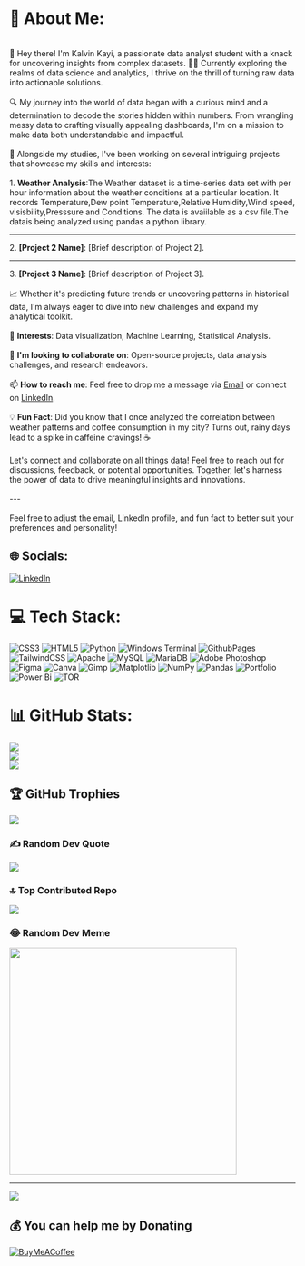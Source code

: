 # 💫 About Me:
<br>👋 Hey there! I'm Kalvin Kayi, a passionate data analyst student with a knack for uncovering insights from complex datasets. 👩‍💻 Currently exploring the realms of data science and analytics, I thrive on the thrill of turning raw data into actionable solutions.<br><br>🔍 My journey into the world of data began with a curious mind and a determination to decode the stories hidden within numbers. From wrangling messy data to crafting visually appealing dashboards, I'm on a mission to make data both understandable and impactful.<br><br>💼 Alongside my studies, I've been working on several intriguing projects that showcase my skills and interests:<br><br>1. **Weather Analysis**:The Weather dataset is a time-series data set with per hour information about the weather conditions at a particular location. It records Temperature,Dew point Temperature,Relative Humidity,Wind speed, visisbility,Presssure and Conditions. The data is avaiilable as a csv file.The datais being analyzed using pandas a python library.<br><hr> 2. **[Project 2 Name]**: [Brief description of Project 2].<br><hr>3. **[Project 3 Name]**: [Brief description of Project 3].<br><br>📈 Whether it's predicting future trends or uncovering patterns in historical data, I'm always eager to dive into new challenges and expand my analytical toolkit.<br><br>🌟 **Interests**: Data visualization, Machine Learning, Statistical Analysis.<br><br>🤝 **I'm looking to collaborate on**: Open-source projects, data analysis challenges, and research endeavors.<br><br>📫 **How to reach me**: Feel free to drop me a message via [Email](kayikalvin@gmail.com) or connect on [LinkedIn](https://www.linkedin.com/in/kayikalvin/).<br><br>💡 **Fun Fact**: Did you know that I once analyzed the correlation between weather patterns and coffee consumption in my city? Turns out, rainy days lead to a spike in caffeine cravings! ☕️<br><br>Let's connect and collaborate on all things data! Feel free to reach out for discussions, feedback, or potential opportunities. Together, let's harness the power of data to drive meaningful insights and innovations.<br><br>---<br><br>Feel free to adjust the email, LinkedIn profile, and fun fact to better suit your preferences and personality!


## 🌐 Socials:
[![LinkedIn](https://img.shields.io/badge/LinkedIn-%230077B5.svg?logo=linkedin&logoColor=white)](https://linkedin.com/in/https://www.linkedin.com/in/kayikalvin/) 

# 💻 Tech Stack:
![CSS3](https://img.shields.io/badge/css3-%231572B6.svg?style=for-the-badge&logo=css3&logoColor=white) ![HTML5](https://img.shields.io/badge/html5-%23E34F26.svg?style=for-the-badge&logo=html5&logoColor=white) ![Python](https://img.shields.io/badge/python-3670A0?style=for-the-badge&logo=python&logoColor=ffdd54) ![Windows Terminal](https://img.shields.io/badge/Windows%20Terminal-%234D4D4D.svg?style=for-the-badge&logo=windows-terminal&logoColor=white) ![GithubPages](https://img.shields.io/badge/github%20pages-121013?style=for-the-badge&logo=github&logoColor=white) ![TailwindCSS](https://img.shields.io/badge/tailwindcss-%2338B2AC.svg?style=for-the-badge&logo=tailwind-css&logoColor=white) ![Apache](https://img.shields.io/badge/apache-%23D42029.svg?style=for-the-badge&logo=apache&logoColor=white) ![MySQL](https://img.shields.io/badge/mysql-%2300000f.svg?style=for-the-badge&logo=mysql&logoColor=white) ![MariaDB](https://img.shields.io/badge/MariaDB-003545?style=for-the-badge&logo=mariadb&logoColor=white) ![Adobe Photoshop](https://img.shields.io/badge/adobe%20photoshop-%2331A8FF.svg?style=for-the-badge&logo=adobe%20photoshop&logoColor=white) ![Figma](https://img.shields.io/badge/figma-%23F24E1E.svg?style=for-the-badge&logo=figma&logoColor=white) ![Canva](https://img.shields.io/badge/Canva-%2300C4CC.svg?style=for-the-badge&logo=Canva&logoColor=white) ![Gimp](https://img.shields.io/badge/Gimp-657D8B?style=for-the-badge&logo=gimp&logoColor=FFFFFF) ![Matplotlib](https://img.shields.io/badge/Matplotlib-%23ffffff.svg?style=for-the-badge&logo=Matplotlib&logoColor=black) ![NumPy](https://img.shields.io/badge/numpy-%23013243.svg?style=for-the-badge&logo=numpy&logoColor=white) ![Pandas](https://img.shields.io/badge/pandas-%23150458.svg?style=for-the-badge&logo=pandas&logoColor=white) ![Portfolio](https://img.shields.io/badge/Portfolio-%23000000.svg?style=for-the-badge&logo=firefox&logoColor=#FF7139) ![Power Bi](https://img.shields.io/badge/power_bi-F2C811?style=for-the-badge&logo=powerbi&logoColor=black) ![TOR](https://img.shields.io/badge/tor-%237E4798.svg?style=for-the-badge&logo=tor-project&logoColor=white)
# 📊 GitHub Stats:
![](https://github-readme-stats.vercel.app/api?username=kayikalvin&theme=dark&hide_border=false&include_all_commits=false&count_private=false)<br/>
![](https://github-readme-streak-stats.herokuapp.com/?user=kayikalvin&theme=dark&hide_border=false)<br/>
![](https://github-readme-stats.vercel.app/api/top-langs/?username=kayikalvin&theme=dark&hide_border=false&include_all_commits=false&count_private=false&layout=compact)

## 🏆 GitHub Trophies
![](https://github-profile-trophy.vercel.app/?username=kayikalvin&theme=radical&no-frame=false&no-bg=true&margin-w=4)

### ✍️ Random Dev Quote
![](https://quotes-github-readme.vercel.app/api?type=horizontal&theme=radical)

### 🔝 Top Contributed Repo
![](https://github-contributor-stats.vercel.app/api?username=kayikalvin&limit=5&theme=dark&combine_all_yearly_contributions=true)

### 😂 Random Dev Meme
<img src='https://randommeme-five.vercel.app/' style="height: 400px;"/>

---
[![](https://visitcount.itsvg.in/api?id=kayikalvin&icon=0&color=0)](https://visitcount.itsvg.in)

  ## 💰 You can help me by Donating
  [![BuyMeACoffee](https://img.shields.io/badge/Buy%20Me%20a%20Coffee-ffdd00?style=for-the-badge&logo=buy-me-a-coffee&logoColor=black)](https://buymeacoffee.com/https://buymeacoffee.com/kayikalvin) 

  
<!-- Proudly created with GPRM ( https://gprm.itsvg.in ) -->
